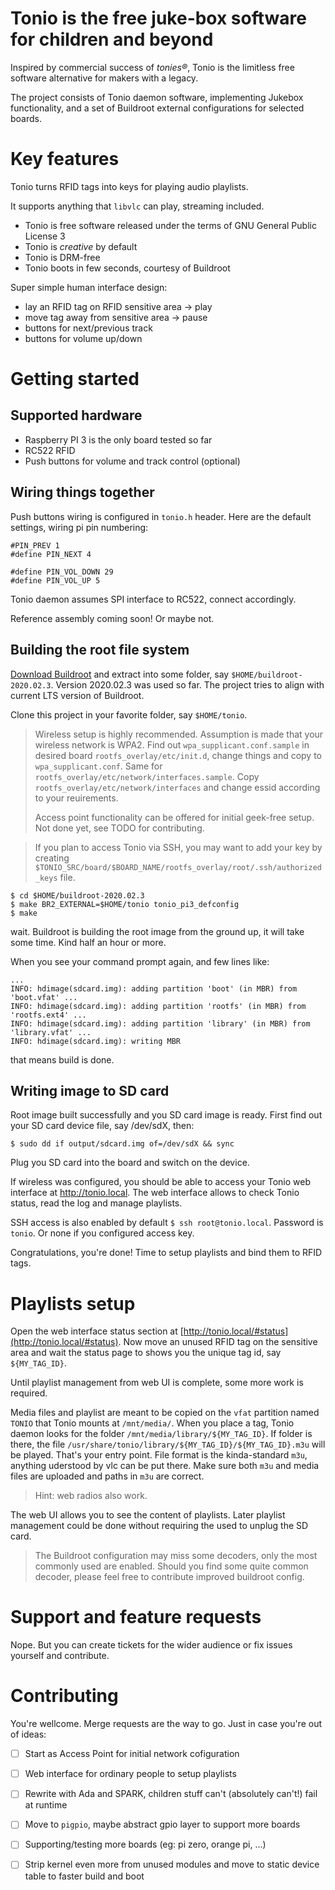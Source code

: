 Tonio is the free juke-box software for children and beyond
===========================================================

Inspired by commercial success of _tonies®_, Tonio is the limitless free software alternative for makers with a legacy.

The project consists of Tonio daemon software, implementing Jukebox functionality, and a set of Buildroot external configurations for selected boards.


Key features
============

Tonio turns RFID tags into keys for playing audio playlists.

It supports anything that `libvlc` can play, streaming included.

- Tonio is free software released under the terms of GNU General Public License 3
- Tonio is _creative_ by default
- Tonio is DRM-free
- Tonio boots in few seconds, courtesy of Buildroot

Super simple human interface design:

- lay an RFID tag on RFID sensitive area -> play
- move tag away from sensitive area -> pause
- buttons for next/previous track
- buttons for volume up/down


Getting started
===============

Supported hardware
------------------

- Raspberry PI 3 is the only board tested so far
- RC522 RFID
- Push buttons for volume and track control (optional)


Wiring things together
----------------------

Push buttons wiring is configured in `tonio.h` header.
Here are the default settings, wiring pi pin numbering:

```
#PIN_PREV 1
#define PIN_NEXT 4

#define PIN_VOL_DOWN 29
#define PIN_VOL_UP 5
```

Tonio daemon assumes SPI interface to RC522, connect accordingly.

Reference assembly coming soon! Or maybe not.


Building the root file system
-----------------------------

[Download Buildroot](https://buildroot.org/download.html) and extract into some folder, say `$HOME/buildroot-2020.02.3`.
Version 2020.02.3 was used so far. The project tries to align with current LTS version of Buildroot.

Clone this project in your favorite folder, say `$HOME/tonio`.

> Wireless setup is highly recommended. Assumption is made that your wireless network is WPA2.
> Find out `wpa_supplicant.conf.sample` in desired board `rootfs_overlay/etc/init.d`, change things and copy to `wpa_supplicant.conf`.
> Same for `rootfs_overlay/etc/network/interfaces.sample`. Copy `rootfs_overlay/etc/network/interfaces` and change essid according to your reuirements.
>
> Access point functionality can be offered for initial geek-free setup. Not done yet, see TODO for contributing.

> If you plan to access Tonio via SSH, you may want to add your key by creating `$TONIO_SRC/board/$BOARD_NAME/rootfs_overlay/root/.ssh/authorized_keys` file.

```
$ cd $HOME/buildroot-2020.02.3
$ make BR2_EXTERNAL=$HOME/tonio tonio_pi3_defconfig
$ make
```

wait. Buildroot is building the root image from the ground up, it will take some time. Kind half an hour or more.

When you see your command prompt again, and few lines like:

```
...
INFO: hdimage(sdcard.img): adding partition 'boot' (in MBR) from 'boot.vfat' ...
INFO: hdimage(sdcard.img): adding partition 'rootfs' (in MBR) from 'rootfs.ext4' ...
INFO: hdimage(sdcard.img): adding partition 'library' (in MBR) from 'library.vfat' ...
INFO: hdimage(sdcard.img): writing MBR
```

that means build is done.

Writing image to SD card
------------------------

Root image built successfully and you SD card image is ready.
First find out your SD card device file, say /dev/sdX, then:

```$ sudo dd if output/sdcard.img of=/dev/sdX && sync```

Plug you SD card into the board and switch on the device.

If wireless was configured, you should be able to access your Tonio web interface at http://tonio.local.
The web interface allows to check Tonio status, read the log and manage playlists.

SSH access is also enabled by default `$ ssh root@tonio.local`. Password is `tonio`. Or none if you configured access key.

Congratulations, you're done! Time to setup playlists and bind them to RFID tags.


Playlists setup
===============

Open the web interface status section at [http://tonio.local/#status](http://tonio.local/#status).
Now move an unused RFID tag on the sensitive area and wait the status page to shows you the unique tag id, say `${MY_TAG_ID}`.

Until playlist management from web UI is complete, some more work is required.

Media files and playlist are meant to be copied on the `vfat` partition named `TONIO` that Tonio mounts at `/mnt/media/`.
When you place a tag, Tonio daemon looks for the folder `/mnt/media/library/${MY_TAG_ID}`.
If folder is there, the file `/usr/share/tonio/library/${MY_TAG_ID}/${MY_TAG_ID}.m3u` will be played. That's your entry point.
File format is the kinda-standard `m3u`, anything uderstood by vlc can be put there. Make sure both `m3u` and media files are uploaded and paths in `m3u` are correct.

> Hint: web radios also work.

The web UI allows you to see the content of playlists. Later playlist management could be done without requiring the used to unplug the SD card.

> The Buildroot configuration may miss some decoders, only the most commonly used are enabled.
> Should you find some quite common decoder, please feel free to contribute improved buildroot config.


Support and feature requests
============================

Nope. But you can create tickets for the wider audience or fix issues yourself and contribute.


Contributing
============

You're wellcome. Merge requests are the way to go.
Just in case you're out of ideas:

- [ ] Start as Access Point for initial network cofiguration
- [ ] Web interface for ordinary people to setup playlists
- [ ] Rewrite with Ada and SPARK, children stuff can't (absolutely can't!) fail at runtime
- [ ] Move to `pigpio`, maybe abstract gpio layer to support more boards
- [ ] Supporting/testing more boards (eg: pi zero, orange pi, ...)
- [ ] Strip kernel even more from unused modules and move to static device table to faster build and boot

